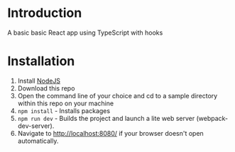 # Introduction
A basic basic React app using TypeScript with hooks


# Installation


1. Install [NodeJS](http://www.nodejs.org)
2. Download this repo
3. Open the command line of your choice and cd to a sample directory within this repo on your machine
4. `npm install` - Installs packages
5. `npm run dev` - Builds the project and launch a lite web server (webpack-dev-server).
6. Navigate to [http://localhost:8080/](http://localhost:8080/) if your browser doesn't open automatically.
